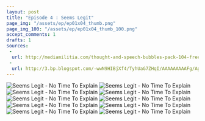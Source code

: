 ```yaml
---
layout: post
title: "Episode 4 : Seems Legit"
page_img: "/assets/ep/ep01x04_thumb.png"
page_img_100: "/assets/ep/ep01x04_thumb_100.png"
accept_comments: 1
drafts: 1
sources:
 - 
  url: http://mediamilitia.com/thought-and-speech-bubbles-pack-104-free-vectors-and-images/
 - 
  url: http://3.bp.blogspot.com/-wwN9HIBjXf4/TyhUaG7ZHqI/AAAAAAAAAFg/AgMtJWkTAZ8/s1600/achievement_unlocked_2-1.jpg
---
```



<div style="margin-left: auto; margin-right: auto; width: 600px;">
	<img src="/assets/ep/ep01x04_01.png" alt="Seems Legit - No Time To Explain" />
	<img src="/assets/ep/ep01x04_02.png" alt="Seems Legit - No Time To Explain" />
	<img src="/assets/ep/ep01x04_03.png" alt="Seems Legit - No Time To Explain" />
	<img src="/assets/ep/ep01x04_04.png" alt="Seems Legit - No Time To Explain" />
	<img src="/assets/ep/ep01x04_05.png" alt="Seems Legit - No Time To Explain" />
  <img src="/assets/ep/ep01x04_06.png" alt="Seems Legit - No Time To Explain" />
  <img src="/assets/ep/ep01x04_07.png" alt="Seems Legit - No Time To Explain" />
  <img src="/assets/ep/ep01x04_08.png" alt="Seems Legit - No Time To Explain" />
  <img src="/assets/ep/ep01x04_09.png" alt="Seems Legit - No Time To Explain" />
  <img src="/assets/ep/ep01x04_10.png" alt="Seems Legit - No Time To Explain" />
</div>